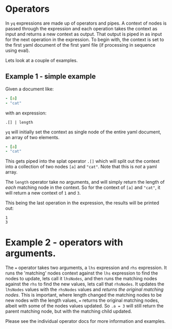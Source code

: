 # Operators

In `yq` expressions are made up of operators and pipes. A context of nodes is passed through the expression and each operation takes the context as input and returns a new context as output. That output is piped in as input for the next operation in the expression. To begin with, the context is set to the first yaml document of the first yaml file (if processing in sequence using eval).

Lets look at a couple of examples.

## Example 1 - simple example

Given a document like:

```yaml
- [a]
- "cat"
```

with an expression:

```
.[] | length
```

`yq` will initially set the context as single node of the entire yaml document, an array of two elements.

```yaml
- [a]
- "cat"
```

This gets piped into the splat operator `.[]` which will split out the context into a collection of two nodes `[a]` and `"cat"`. Note that this is _not_ a yaml array.

The `length` operator take no arguments, and will simply return the length of _each_ matching node in the context. So for the context of `[a]` and `"cat"`, it will return a new context of `1` and `3`.

This being the last operation in the expression, the results will be printed out:

```
1
3
```

# Example 2 - operators with arguments.


The `=` operator takes two arguments, a `lhs` expression and `rhs` expression. It runs the 'matching' nodes context against the `lhs` expression to find the nodes to update, lets call it `lhsNodes`, and then runs the matching nodes against the `rhs` to find the new values, lets call that `rhsNodes`. It updates the `lhsNodes` values with the `rhsNodes` values and _returns the original matching nodes_. This is important, where length changed the matching nodes to be new nodes with the length values, `=` returns the original matching nodes, albeit with some of the nodes values updated. So `.a = 3` will still return the parent matching node, but with the matching child updated.

Please see the individual operator docs for more information and examples.

